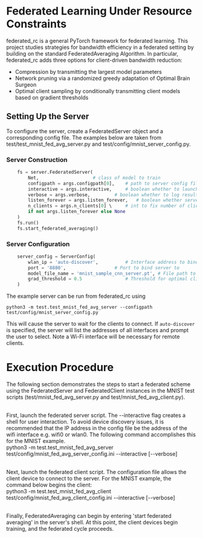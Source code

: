 # Federated Learning Under Resource Constraints

federated\_rc is a general PyTorch framework for federated learning. This project studies strategies for bandwidth efficiency in a federated setting by building on the standard FederatedAveraging Algorithm. In particular, federated\_rc adds three options for client-driven bandwidth reduction:
 - Compression by transmitting the largest model parameters
 - Network pruning via a randomized greedy adaptation of Optimal Brain Surgeon
 - Optimal client sampling by conditionally transmitting client models based on gradient thresholds

## Setting Up the Server
To configure the server, create a FederatedServer object and a corresponding config file. The examples below are taken from test/test\_mnist\_fed\_avg\_server.py and test/config/mnist\_server\_config.py.

### Server Construction
```python 
    fs = server.FederatedServer(
        Net,					# class of model to train
        configpath = args.configpath[0],  	# path to server config file
        interactive = args.interactive,		# boolean whether to launch an interactive shell 
        verbose = args.verbose,			# boolean whether to log results in execution
        listen_forever = args.listen_forever,	# boolean whether server continuously accepts new clients
        n_clients = args.n_clients[0] \		# int to fix number of clients
	    if not args.listen_forever else None
    )
    fs.run()
    fs.start_federated_averaging()
```

### Server Configuration
```python
    server_config = ServerConfig( 
        wlan_ip = 'auto-discover',			# Interface address to bind server to
        port = '8880',					# Port to bind server to
        model_file_name = 'mnist_sample_cnn_server.pt',	# File path to save the final aggregated model
        grad_threshold = 0.5				# Threshold for optimal client sampling
    )
```
The example server can be run from federated\_rc using
```shell
python3 -m test.test_mnist_fed_avg_server --configpath test/config/mnist_server_config.py
```
This will cause the server to wait for the clients to connect. If ```auto-discover``` is specified, the server will list the addresses of all interfaces and prompt the user to select. Note a Wi-Fi interface will be necessary for remote clients.

# Execution Procedure
The following section demonstrates the steps to start a federated scheme using the FederatedServer and FederatedClient instances in the MNIST test scripts (test/mnist_fed_avg_server.py and test/mnist_fed_avg_client.py).<br><br>

First, launch the federated server script. The --interactive flag creates a shell for user interaction. To avoid device discovery issues, it is recommended that the IP address in the config file be the address of the wifi interface e.g. wifi0 or wlan0. The following command accomplishes this for the MNIST example.<br>
python3 -m test.test_mnist_fed_avg_server test/config/mnist_fed_avg_server_config.ini --interactive [--verbose]
<br><br>

Next, launch the federated client script. The configuration file allows the client device to connect to the server. For the MNIST example, the command below begins the client:<br>
python3 -m test.test_mnist_fed_avg_client test/config/mnist_fed_avg_client_config.ini --interactive [--verbose]
<br><br>

Finally, FederatedAveraging can begin by entering 'start federated averaging' in the server's shell. At this point, the client devices begin training, and the federated cycle proceeds.
